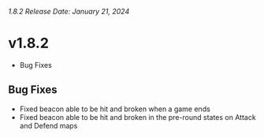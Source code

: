 _1.8.2_
_Release Date: January 21, 2024_

# v1.8.2

- Bug Fixes

## Bug Fixes

- Fixed beacon able to be hit and broken when a game ends
- Fixed beacon able to be hit and broken in the pre-round states on Attack and Defend maps
